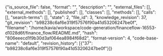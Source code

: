 {"is_source_file": false, "format": "", "description": "", "external_files": [], "external_methods": [], "published": [], "classes": [], "methods": [], "calls": [], "search-terms": [], "state": 2, "file_id": 3, "knowledge_revision": 37, "git_revision": "b98238c6af6e319f57576f90a41d53206247be0f", "filename": "/home/kavia/workspace/code-generation/financeflow-16553-d1028d6f/finance_flow/README.md", "hash": "806eeecd1f9b30d3af064ea8984f68d2", "format-version": 4, "code-base-name": "default", "revision_history": [{"37": "b98238c6af6e319f57576f90a41d53206247be0f"}]}